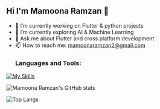 ## Hi I'm Mamoona Ramzan 👋

- 🔭 I’m currently working on Flutter & python projects
- 🌱 I’m currently exploring AI & Machine Learning
- 💬 Ask me about Flutter and cross platform development
- 📫 How to reach me: mamoonaramzan2@gmail.com
  ### Languages and Tools:
[![My Skills](https://skillicons.dev/icons?i=cpp,java,flutter,dart,html,css,js,py,pytorch,tensorflow,firebase,mysql,github,git,postman,figma,anaconda,androidstudio,ai,matlab,&perline=10)](https://skillicons.dev)

![Mamoona Ramzan's GitHub stats](https://github-readme-stats.vercel.app/api?username=MamoonaRamzan&show_icons=true&theme=dark)

![Top Langs](https://github-readme-stats.vercel.app/api/top-langs/?username=MamoonaRamzan&theme=dark)

